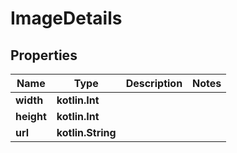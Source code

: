 
# ImageDetails

## Properties
Name | Type | Description | Notes
------------ | ------------- | ------------- | -------------
**width** | **kotlin.Int** |  | 
**height** | **kotlin.Int** |  | 
**url** | **kotlin.String** |  | 



